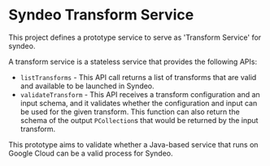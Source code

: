 # Syndeo Transform Service

This project defines a prototype service to serve as 'Transform Service' for
syndeo.

A transform service is a stateless service that provides the following APIs:

- `listTransforms` - This API call returns a list of transforms that are
    valid and available to be launched in Syndeo.
- `validateTransform` - This API receives a transform configuration and an
    input schema, and it validates whether the configuration and input
    can be used for the given transform.
    This function can also return the schema of the output `PCollection`s
    that would be returned by the input transform.

This prototype aims to validate whether a Java-based service that runs on
Google Cloud can be a valid process for Syndeo.
